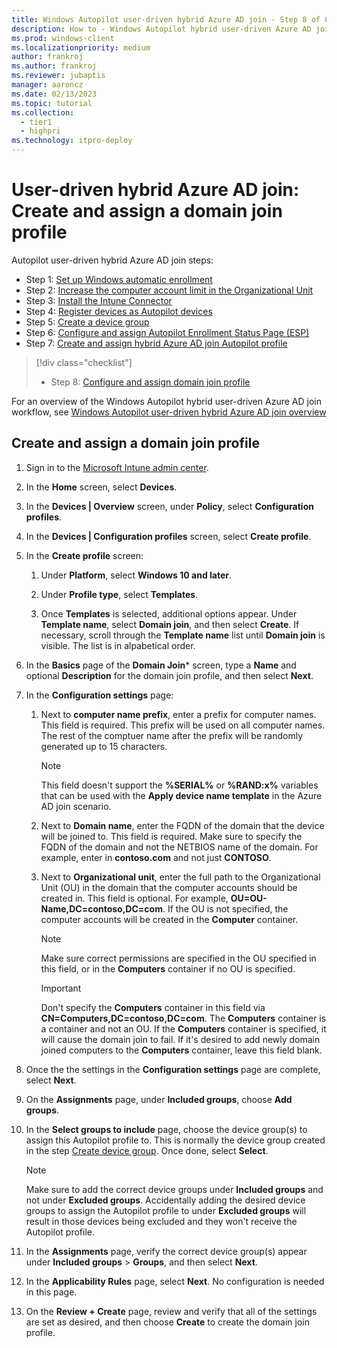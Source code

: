 ```yaml
---
title: Windows Autopilot user-driven hybrid Azure AD join - Step 8 of 8 - Create and assign a domain join profile
description: How to - Windows Autopilot hybrid user-driven Azure AD join - Step 8 of 8 - Create and assign a domain join profile.
ms.prod: windows-client
ms.localizationpriority: medium
author: frankroj
ms.author: frankroj
ms.reviewer: jubaptis
manager: aaroncz
ms.date: 02/13/2023
ms.topic: tutorial
ms.collection: 
  - tier1
  - highpri
ms.technology: itpro-deploy
---
```


# User-driven hybrid Azure AD join: Create and assign a domain join profile

Autopilot user-driven hybrid Azure AD join steps:
- Step 1: [Set up Windows automatic enrollment](hybrid-azure-ad-join-automatic-enrollment.md)
- Step 2: [Increase the computer account limit in the Organizational Unit](hybrid-azure-ad-join-computer-account-limit.md)
- Step 3: [Install the Intune Connector](hybrid-azure-ad-join-intune-connector.md)
- Step 4: [Register devices as Autopilot devices](hybrid-azure-ad-join-register-device.md)
- Step 5: [Create a device group](hybrid-azure-ad-join-device-group.md)
- Step 6: [Configure and assign Autopilot Enrollment Status Page (ESP)](hybrid-azure-ad-join-esp.md)
- Step 7: [Create and assign hybrid Azure AD join Autopilot profile](hybrid-azure-ad-join-autopilot-profile.md)
> [!div class="checklist"]
> - Step 8: [Configure and assign domain join profile](hybrid-azure-ad-join-domain-join-profile.md)

For an overview of the Windows Autopilot hybrid user-driven Azure AD join workflow, see [Windows Autopilot user-driven hybrid Azure AD join overview](autopilot-user-driven-haad-workflow.md)

## Create and assign a domain join profile

1. Sign in to the [Microsoft Intune admin center](https://go.microsoft.com/fwlink/?linkid=2109431).

2. In the **Home** screen, select **Devices**.

3. In the **Devices | Overview** screen, under **Policy**, select **Configuration profiles**.

4. In the **Devices | Configuration profiles** screen, select **Create profile**.

5. In the **Create profile** screen:

   1. Under **Platform**, select **Windows 10 and later**.

   2. Under **Profile type**, select **Templates**.

   3. Once **Templates** is selected, additional options appear. Under **Template name**, select **Domain join**, and then select **Create**. If necessary, scroll through the **Template name** list until **Domain join** is visible. The list is in alpabetical order.

6. In the **Basics** page of the **Domain Join*** screen, type a **Name** and optional **Description** for the domain join profile, and then select **Next**.

7. In the **Configuration settings** page:

   1. Next to **computer name prefix**, enter a prefix for computer names. This field is required. This prefix will be used on all computer names. The rest of the comptuer name after the prefix will be randomly generated up to 15 characters.

        > [!NOTE]
        >
        > This field doesn't support the **%SERIAL%** or **%RAND:x%** variables that can be used with the **Apply device name template** in the Azure AD join scenario.

   2. Next to **Domain name**, enter the FQDN of the domain that the device will be joined to. This field is required. Make sure to specify the FQDN of the domain and not the NETBIOS name of the domain. For example, enter in **contoso.com** and not just **CONTOSO**.

   3. Next to **Organizational unit**, enter the full path to the Organizational Unit (OU) in the domain that the computer accounts should be created in. This field is optional. For example, **OU=OU-Name,DC=contoso,DC=com**. If the OU is not specified, the computer accounts will be created in the **Computer** container.

        > [!NOTE]
        >
        > Make sure correct permissions are specified in the OU specified in this field, or in the **Computers** container if no OU is specified.

        > [!IMPORTANT]
        >
        > Don't specify the **Computers** container in this field via **CN=Computers,DC=contoso,DC=com**. The **Computers** container is a container and not an OU. If the **Computers** container is specified, it will cause the domain join to fail. If it's desired to add newly domain joined computers to the **Computers** container, leave this field blank.

8. Once the the settings in the **Configuration settings** page are complete, select **Next**.

9. On the **Assignments** page, under **Included groups**, choose **Add groups**.

10. In the **Select groups to include** page, choose the device group(s) to assign this Autopilot profile to. This is normally the device group created in the step [Create device group](autopilot-user-driven-haad-2-create-device-group). Once done, select **Select**.

    > [!NOTE]
    >
    > Make sure to add the correct device groups under **Included groups** and not under **Excluded groups**. Accidentally adding the desired device groups to assign the Autopilot profile to under **Excluded groups** will result in those devices being excluded and they won't receive the Autopilot profile.

11. In the **Assignments** page, verify the correct device group(s) appear under **Included groups** > **Groups**, and then select **Next**.

12. In the **Applicability Rules** page, select **Next**. No configuration is needed in this page.

13. On the **Review + Create** page, review and verify that all of the settings are set as desired, and then choose **Create** to create the domain join profile.
